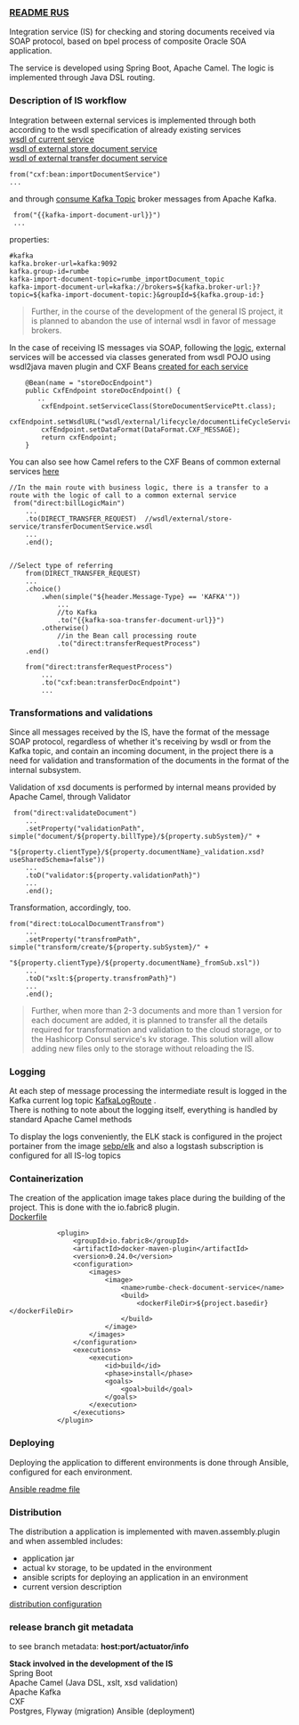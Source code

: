 ### [README RUS](READMERUS.md)
Integration service (IS) for checking and storing documents received via SOAP protocol, based on bpel process of composite Oracle SOA application.

The service is developed using Spring Boot, Apache Camel. The logic is implemented through Java DSL routing.


### Description of IS workflow
Integration between external services is implemented through both according to the wsdl specification of already existing services  
[wsdl of current service](src/main/resources/wsdl/internal/checkRumbeDocuments.wsdl)  
[wsdl of external store document service](src/main/resources/wsdl/external/lifecycle/documentLifeCycleService.wsdl)  
[wsdl of external transfer document service](src/main/resources/wsdl/external/transfer/transferDocumentService.wsdl)




```
from("cxf:bean:importDocumentService")
...
```

and through [consume Kafka Topic](src/main/java/ru/rumbe/check/route/ImportDocumentRoute.java) broker messages from
Apache Kafka.

```
 from("{{kafka-import-document-url}}")
 ...
```
properties:
```
#kafka
kafka.broker-url=kafka:9092
kafka.group-id=rumbe
kafka-import-document-topic=rumbe_importDocument_topic
kafka-import-document-url=kafka://brokers=${kafka.broker-url:}?topic=${kafka-import-document-topic:}&groupId=${kafka.group-id:}
```

> Further, in the course of the development of the general IS project, it is planned to abandon the use of internal wsdl in favor of message brokers.

In the case of receiving IS messages via SOAP, following the [logic](src/main/java/ru/rumbe/check/route/ExternalRoutes.java),
external services will be accessed via classes generated from wsdl POJO using wsdl2java maven plugin and CXF Beans [created for each service](src/main/java/ru/rumbe/check/config/common/ExternalEndpointConfig.java)
```
    @Bean(name = "storeDocEndpoint")
    public CxfEndpoint storeDocEndpoint() {
       ..
        cxfEndpoint.setServiceClass(StoreDocumentServicePtt.class);
        cxfEndpoint.setWsdlURL("wsdl/external/lifecycle/documentLifeCycleService.wsdl");
        cxfEndpoint.setDataFormat(DataFormat.CXF_MESSAGE);
        return cxfEndpoint;
    }
```

You can also see how Camel refers to the CXF Beans of common external services [here](src/main/java/ru/rumbe/check/route/ExternalRoutes.java)

```
//In the main route with business logic, there is a transfer to a route with the logic of call to a common external service
 from("direct:billLogicMain")
    ...
    .to(DIRECT_TRANSFER_REQUEST)  //wsdl/external/store-service/transferDocumentService.wsdl
    ...
    .end();
    
   
//Select type of referring  
    from(DIRECT_TRANSFER_REQUEST)
    ...
    .choice()
        .when(simple("${header.Message-Type} == 'KAFKA'"))
            ...
            //to Kafka
            .to("{{kafka-soa-transfer-document-url}}")
        .otherwise()
            //in the Bean call processing route
            .to("direct:transferRequestProcess")
    .end()
   
    from("direct:transferRequestProcess")
        ...
        .to("cxf:bean:transferDocEndpoint")
        ...
```

### Transformations and validations
Since all messages received by the IS, have the format of the message SOAP protocol, regardless of whether it's receiving by wsdl or from the Kafka topic, and contain an incoming document, in the project there is a need for validation and transformation of the documents in the format of the internal subsystem.

Validation of xsd documents is performed by internal means provided by Apache Camel, through Validator
```
 from("direct:validateDocument")
    ...
    .setProperty("validationPath", simple("document/${property.billType}/${property.subSystem}/" +
                        "${property.clientType}/${property.documentName}_validation.xsd?useSharedSchema=false"))
    ...
    .toD("validator:${property.validationPath}")
    ...
    .end();
```
Transformation, accordingly, too.
```
from("direct:toLocalDocumentTransfrom")
    ...
    .setProperty("transfromPath", simple("transform/create/${property.subSystem}/" +
                            "${property.clientType}/${property.documentName}_fromSub.xsl"))
    ...
    .toD("xslt:${property.transfromPath}")
    ...
    .end();
```
>Further, when more than 2-3 documents and more than 1 version for each document are added, it is planned to transfer all the details required for transformation and validation to the cloud storage, or to the Hashicorp Consul service's kv storage. This solution will allow adding new files only to the storage without reloading the IS.


### Logging
At each step of message processing the intermediate result is logged in the Kafka current log topic
[KafkaLogRoute](src/main/java/ru/rumbe/check/route/KafkaLogRoute.java)  .  
There is nothing to note about the logging itself, everything is handled by standard Apache Camel methods

To display the logs conveniently, the ELK stack is configured in the project portainer from the image [sebp/elk](https://hub.docker.com/r/sebp/elk/) and also a logstash subscription is configured for all IS-log topics

### Containerization
The creation of the  application image takes place during the building of the project. This is done with the io.fabric8 plugin.  
[Dockerfile](Dockerfile)
```
            <plugin>
                <groupId>io.fabric8</groupId>
                <artifactId>docker-maven-plugin</artifactId>
                <version>0.24.0</version>
                <configuration>
                    <images>
                        <image>
                            <name>rumbe-check-document-service</name>
                            <build>
                                <dockerFileDir>${project.basedir}</dockerFileDir>
                            </build>
                        </image>
                    </images>
                </configuration>
                <executions>
                    <execution>
                        <id>build</id>
                        <phase>install</phase>
                        <goals>
                            <goal>build</goal>
                        </goals>
                    </execution>
                </executions>
            </plugin>
```
### Deploying
Deploying the application to different environments is done through Ansible, configured for each environment.

[Ansible readme file](ansible/README.md)

### Distribution
The distribution a application is implemented with maven.assembly.plugin and when assembled includes:
* application jar
* actual kv storage, to be updated in the environment
* ansible scripts for deploying an application in an environment
* current version description

[distribution configuration](src/main/assembly/dist.xml)

### release branch git metadata 
to see branch metadata:  **host:port/actuator/info**

**Stack involved in the development of the IS**   
Spring Boot  
Apache Camel (Java DSL, xslt, xsd validation)   
Apache Kafka  
CXF  
Postgres, Flyway (migration)
Ansible (deployment)